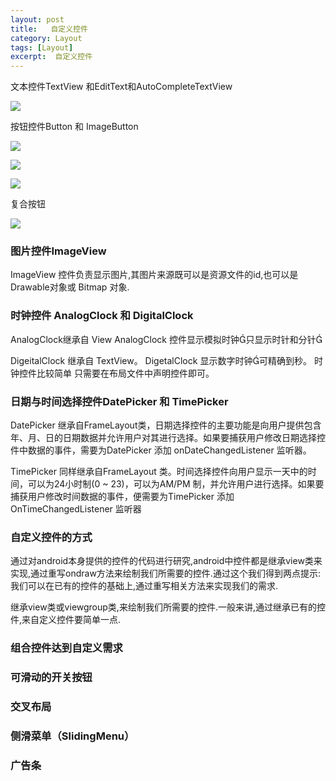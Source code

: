 ```yaml
---
layout: post
title:   自定义控件
category: Layout
tags: [Layout]
excerpt:  自定义控件
---
```


文本控件TextView 和EditText和AutoCompleteTextView

![](http://www.nangongyibin.com/assets/images/Android/109.png)

按钮控件Button 和 ImageButton

![](http://www.nangongyibin.com/assets/images/Android/110.png)

![](http://www.nangongyibin.com/assets/images/Android/111.png)


![](http://www.nangongyibin.com/assets/images/Android/112.png)

复合按钮

![](http://www.nangongyibin.com/assets/images/Android/113.png)

### 图片控件ImageView ###

ImageView 控件负责显示图片,其图片来源既可以是资源文件的id,也可以是Drawable对象或 Bitmap 对象.

### 时钟控件 AnalogClock 和 DigitalClock ###

AnalogClock继承自 View AnalogClock 控件显示模拟时钟只显示时针和分针 

DigeitalClock 继承自 TextView。 DigetalClock 显示数字时钟可精确到秒。 时钟控件比较简单 只需要在布局文件中声明控件即可。

### 日期与时间选择控件DatePicker 和 TimePicker ###

DatePicker 继承自FrameLayout类，日期选择控件的主要功能是向用户提供包含年、月、日的日期数据并允许用户对其进行选择。如果要捕获用户修改日期选择控件中数据的事件，需要为DatePicker 添加 onDateChangedListener 监听器。 

TimePicker 同样继承自FrameLayout 类。时间选择控件向用户显示一天中的时间，可以为24小时制(0 ~ 23)，可以为AM/PM 制，并允许用户进行选择。如果要捕获用户修改时间数据的事件，便需要为TimePicker 添加OnTimeChangedListener 监听器

### 自定义控件的方式 ###

通过对android本身提供的控件的代码进行研究,android中控件都是继承view类来实现,通过重写ondraw方法来绘制我们所需要的控件.通过这个我们得到两点提示: 
我们可以在已有的控件的基础上,通过重写相关方法来实现我们的需求. 

继承view类或viewgroup类,来绘制我们所需要的控件.一般来讲,通过继承已有的控件,来自定义控件要简单一点.

### 组合控件达到自定义需求 ###

### 可滑动的开关按钮 ###

### 交叉布局 ###

### 侧滑菜单（SlidingMenu） ###

### 广告条 ###
